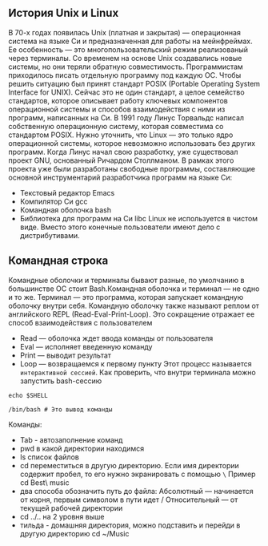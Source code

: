 ## История Unix и Linux
В 70-х годах появилась Unix (платная и закрытая) — операционная система на языке Си и предназначенная для работы на мейнфреймах. Ее особенность — это многопользовательский режим реализованый через терминалы. Со временем на основе Unix создавались новые системы, но они теряли обратную совместимость. Программистам приходилось писать отдельную программу под каждую ОС. Чтобы решить ситуацию был принят стандарт POSIX (Portable Operating System Interface for UNIX). Сейчас это не один стандарт, а целое семейство стандартов, которое описывает работу ключевых компонентов операционной системы и способов взаимодействия с ними из программ, написанных на Си.
В 1991 году Линус Торвальдс написал собственную операционную систему, которая совместима со стандартом POSIX. Нужно уточнить, что Linux — это только ядро операционной системы, которое невозможно использовать без других программ. Когда Линус начал свою разработку, уже существовал проект GNU, основанный Ричардом Столлманом. В рамках этого проекта уже были разработаны свободные программы, составляющие основной инструментарий разработчика программ на языке Си:
 - Текстовый редактор Emacs
 - Компилятор Си gcc
 - Командная оболочка bash
 - Библиотека для программ на Си libc
Linux не используется в чистом виде. Вместо этого конечные пользователи имеют дело с дистрибутивами.

## Командная строка
Командные оболочки и терминалы бывают разные, по умолчанию в большинстве ОС стоит Bash.Командная оболочка и терминал — не одно и то же. Терминал — это программа, которая запускает командную оболочку внутри себя.
Командную оболочку также называют реплом от английского REPL (Read-Eval-Print-Loop). Это сокращение отражает ее способ взаимодействия с пользователем
 - Read — оболочка ждет ввода команды от пользователя
 - Eval — исполняет введенную команду
 - Print — выводит результат
 - Loop — возвращаемся к первому пункту
Этот процесс называется `интерактивной сессией`.
Как проверить, что внутри терминала можно запустить bash-сессию
```
echo $SHELL

/bin/bash # Это вывод команды
```
Команды:
- Tab - автозаполнение команд
- pwd в какой директории находимся
- ls список файлов
- cd переместиться в другую директорию. Если имя директории содержит пробел, то его нужно экранировать с помощью `\` Пример cd Best\ music
- два способа обозначить путь до файла:
    Абсолютный — начинается от корня, первым символом в пути идет /
    Относительный — от текущей рабочей директории
- cd ../.. на 2 уровня выше
- тильда - домашняя директория, можно подставить и перейди в другую директорию cd ~/Music

